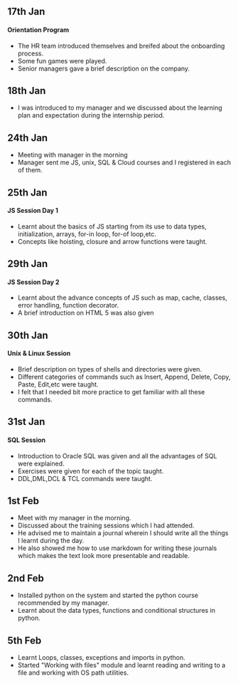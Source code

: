 ## 17th Jan
#### Orientation Program
- The HR team introduced themselves and breifed about the onboarding process.
- Some fun games were played.
- Senior managers gave a brief description on the company.

## 18th Jan
- I was introduced to my manager and we discussed about the learning plan and expectation during the internship period.

## 24th Jan
- Meeting with manager in the morning
- Manager sent me JS, unix, SQL & Cloud courses and I registered in each of them.

## 25th Jan
#### JS Session Day 1
- Learnt about the basics of JS starting from its use to data types, initialization, arrays, for-in loop, for-of loop,etc.
- Concepts like hoisting, closure and arrow functions were taught.

## 29th Jan
#### JS Session Day 2
- Learnt about the advance concepts of JS such as map, cache, classes, error handling, function decorator.
- A brief introduction on HTML 5 was also given

## 30th Jan
#### Unix & Linux Session 
- Brief description on types of shells and directories were given.
- Different categories of commands such as Insert, Append, Delete, Copy, Paste, Edit,etc were taught.
- I felt that I needed bit more practice to get familiar with all these commands.

 ## 31st Jan
 #### SQL Session
 - Introduction to Oracle SQL was given and all the advantages of SQL were explained.
 - Exercises were given for each of the topic taught.
 - DDL,DML,DCL & TCL commands were taught.

## 1st Feb
- Meet with my manager in the morning.
- Discussed about the training sessions which I had attended.
- He advised me to maintain a journal wherein I should write all the things I learnt during the day.
- He also showed me how to use markdown for writing these journals which makes the text look more presentable and readable.

## 2nd Feb
- Installed python on the system and started the python course recommended by my manager.
- Learnt about the data types, functions and conditional structures in python.

## 5th Feb
- Learnt Loops, classes, exceptions and imports in python.
- Started "Working with files" module and learnt reading and writing to a file and working with OS path utilities.
